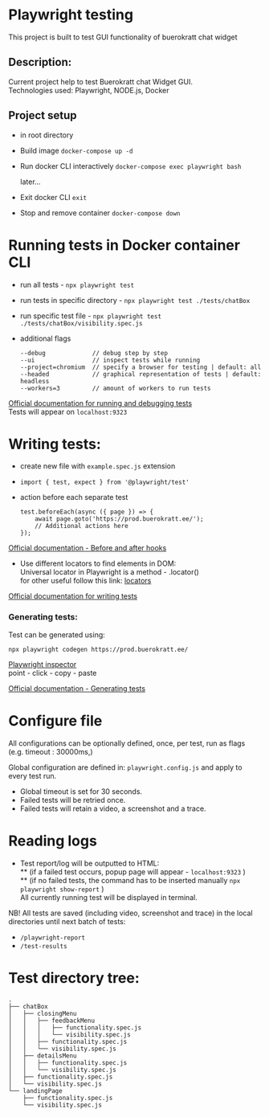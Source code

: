 #  Playwright testing
This project is built to test GUI functionality of buerokratt chat widget

## Description:
Current project help to test Buerokratt chat Widget GUI.  
Technologies used: Playwright, NODE.js, Docker

## Project setup
* in root directory
* Build image ```docker-compose up -d```
* Run docker CLI interactively ```docker-compose exec playwright bash```
	
	later...
* Exit docker CLI ```exit```
* Stop and remove container ```docker-compose down```


# Running tests in Docker container CLI
* run all tests - ```npx playwright test```

* run tests in specific directory - ```npx playwright test ./tests/chatBox```
 
* run specific test file - ```npx playwright test ./tests/chatBox/visibility.spec.js```
	
* additional flags
	```
	--debug             // debug step by step
	--ui                // inspect tests while running
	--project=chromium  // specify a browser for testing | default: all
	--headed            // graphical representation of tests | default: headless
    --workers=3         // amount of workers to run tests
	```  
[Official documentation for running and debugging tests](https://playwright.dev/docs/running-tests)  
 Tests will appear on ```localhost:9323``` 

# Writing tests:
* create new file with ```example.spec.js``` extension
 
* ```import { test, expect } from '@playwright/test'```

* action before each separate test
    ```
    test.beforeEach(async ({ page }) => {
		await page.goto('https://prod.buerokratt.ee/');
		// Additional actions here
	});
    ```  
[Official documentation - Before and after hooks](https://playwright.dev/docs/test-parameterize#before-and-after-hooks)  
* Use different locators to find elements in DOM:  
Universal locator in Playwright is a method - .locator()  
for other useful follow this link: [locators](https://playwright.dev/docs/locators)

[Official documentation for writing tests](https://playwright.dev/docs/writing-tests)

### Generating tests:
Test can be generated using:
```
npx playwright codegen https://prod.buerokratt.ee/
```

[Playwright inspector](https://playwright.dev/docs/codegen#generate-tests-with-the-playwright-inspector)  
point - click - copy - paste

[Official documentation - Generating tests](https://playwright.dev/docs/codegen-intro)

# Configure file
All configurations can be optionally defined, once, per test, run as flags (e.g. timeout : 30000ms,)
    
Global configuration are defined in: ```playwright.config.js``` and apply to every test run.  
* Global timeout is set for 30 seconds.  
* Failed tests will be retried once.  
* Failed tests will retain a video, a screenshot and a trace.

# Reading logs
* Test report/log will be outputted to HTML:  
** (if a failed test occurs, popup page will appear - ```localhost:9323```  )    
** (if no failed tests, the command has to be inserted manually  ```npx playwright show-report```  )  
All currently running test will be displayed in terminal.  

NB! All tests are saved (including video, screenshot and trace) in the local directories until next batch of tests:
* ```/playwright-report```  
* ```/test-results```

# Test directory tree:
``` 
.
├── chatBox
│   ├── closingMenu
│   │   ├── feedbackMenu
│   │   │   ├── functionality.spec.js
│   │   │   └── visibility.spec.js
│   │   ├── functionality.spec.js
│   │   └── visibility.spec.js
│   ├── detailsMenu
│   │   ├── functionality.spec.js
│   │   └── visibility.spec.js
│   ├── functionality.spec.js
│   └── visibility.spec.js
└── landingPage
    ├── functionality.spec.js
    └── visibility.spec.js
```

